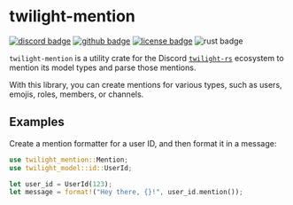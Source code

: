<!-- cargo-sync-readme start -->

# twilight-mention

[![discord badge][]][discord link] [![github badge][]][github link] [![license badge][]][license link] ![rust badge]

`twilight-mention` is a utility crate for the Discord [`twilight-rs`]
ecosystem to mention its model types and parse those mentions.

With this library, you can create mentions for various types, such as users,
emojis, roles, members, or channels.

## Examples

Create a mention formatter for a user ID, and then format it in a message:

```rust
use twilight_mention::Mention;
use twilight_model::id::UserId;

let user_id = UserId(123);
let message = format!("Hey there, {}!", user_id.mention());
```

[`twilight-rs`]: https://github.com/twilight-rs/twilight
[discord badge]: https://img.shields.io/discord/745809834183753828?color=%237289DA&label=discord%20server&logo=discord&style=for-the-badge
[discord link]: https://discord.gg/7jj8n7D
[github badge]: https://img.shields.io/badge/github-twilight-6f42c1.svg?style=for-the-badge&logo=github
[github link]: https://github.com/twilight-rs/twilight
[license badge]: https://img.shields.io/badge/license-ISC-blue.svg?style=for-the-badge&logo=pastebin
[license link]: https://github.com/twilight-rs/twilight/blob/trunk/LICENSE.md
[rust badge]: https://img.shields.io/badge/rust-1.49+-93450a.svg?style=for-the-badge&logo=rust

<!-- cargo-sync-readme end -->
